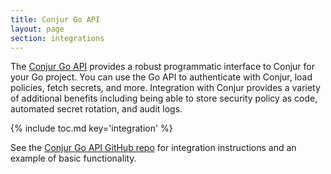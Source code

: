 ```yaml
---
title: Conjur Go API
layout: page
section: integrations
---
```


The [Conjur Go API](https://github.com/cyberark/conjur-api-go) provides a robust
programmatic interface to Conjur for your Go project. You can use the Go API to
authenticate with Conjur, load policies, fetch secrets, and more. Integration
with Conjur provides a variety of additional benefits including being able to
store security policy as code, automated secret rotation, and audit logs.

{% include toc.md key='integration' %}

See the [Conjur Go API GitHub repo](https://github.com/cyberark/conjur-api-go)
for integration instructions and an example of basic functionality.
